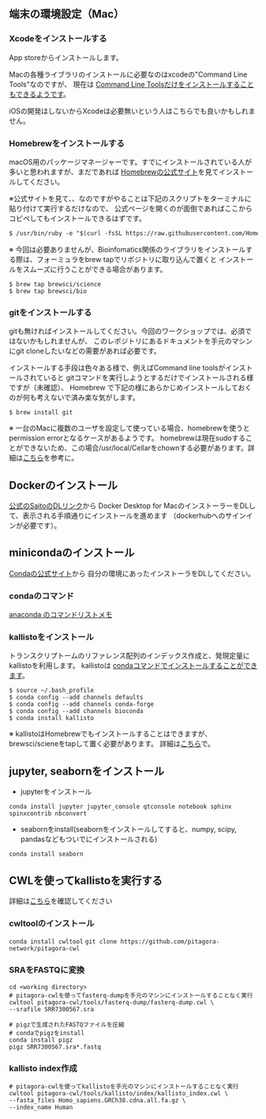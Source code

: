 ## 端末の環境設定（Mac）

### Xcodeをインストールする
App storeからインストールします。

Macの各種ライブラリのインストールに必要なのはxcodeの"Command Line Tools"なのですが、
現在は
[Command Line Toolsだけをインストールすることもできるようです](https://qiita.com/iwaseasahi/items/eb820762600c815ab100)。

iOSの開発はしないからXcodeは必要無いという人はこちらでも良いかもしれません。


### Homebrewをインストールする

macOS用のパッケージマネージャーです。すでにインストールされている人が多いと思われますが、まだであれば
[Homebrewの公式サイト](https://brew.sh/index_ja.html)を見てインストールしてください。

※公式サイトを見て、、なのですがやることは下記のスクリプトをターミナルに貼り付けて実行するだけなので、
公式ページを開くのが面倒であればここからコピペしてもインストールできるはずです。
```markdown
$ /usr/bin/ruby -e "$(curl -fsSL https://raw.githubusercontent.com/Homebrew/install/master/install)"
```

※ 今回は必要ありませんが、Bioinfomatics関係のライブラリをインストールする際は、フォーミュラをbrew tapでリポジトリに取り込んで置くと
インストールをスムーズに行うことができる場合があります。
```
$ brew tap brewsci/science
$ brew tap brewsci/bio

```

### gitをインストールする

gitも無ければインストールしてください。今回のワークショップでは、必須ではないかもしれませんが、
このレポジトリにあるドキュメントを手元のマシンにgit cloneしたいなどの需要があれば必要です。

インストールする手段は色々ある様で、例えばCommand line toolsがインストールされていると
gitコマンドを実行しようとするだけでインストールされる様ですが（未確認）、
Homebrew で下記の様にあらかじめインストールしておくのが何も考えないで済み楽な気がします。

```
$ brew install git
```
※ 一台のMacに複数のユーザを設定して使っている場合、homebrewを使うとpermission errorとなるケースがあるようです。
homebrewは現在sudoすることができないため、この場合/usr/local/Cellarをchownする必要があります。詳細は[こちら](https://qiita.com/HIROSHI-1403/items/c90699c1a3f3bd9d63f9)を参考に。

## Dockerのインストール
[公式のSaitoのDLリンク](https://docs.docker.com/docker-for-mac/install/)から
Docker Desktop for MacのインストーラーをDLして、表示される手順通りにインストールを進めます
（dockerhubへのサインインが必要です）。


## minicondaのインストール
[Condaの公式サイト](https://docs.conda.io/en/latest/miniconda.html)から
自分の環境にあったインストーラをDLしてください。

### condaのコマンド
[anaconda のコマンドリストメモ](https://qiita.com/natsuriver/items/4ae6eed5f47e34817090)

### kallistoをインストール

トランスクリプトームのリファレンス配列のインデックス作成と、発現定量にkallistoを利用します。
kallistoは [condaコマンドでインストールすることができます](https://bioconda.github.io/recipes/kallisto/README.html)。

```
$ source ~/.bash_profile
$ conda config --add channels defaults
$ conda config --add channels conda-forge
$ conda config --add channels bioconda
$ conda install kallisto
```

※ kallistoはHomebrewでもインストールすることはできますが、brewsci/scieneをtapして置く必要があります。
詳細は[こちら](https://qiita.com/epsilonminder/items/e3b1fc00edb63cb3a32b)で。


## jupyter, seabornをインストール

- jupyterをインストール
```
conda install jupyter jupyter_console qtconsole notebook sphinx spinxcontrib nbconvert
```
- seabornをinstall(seabornをインストールしてすると、numpy, scipy, pandasなどもついでにインストールされる)
```
conda install seaborn 
```

## CWLを使ってkallistoを実行する

詳細は[こちら](http://bonohu.jp/blog/running-kallisto-via-cwl.html)を確認してください

### cwltoolのインストール

`conda install cwltool`
`git clone https://github.com/pitagora-network/pitagora-cwl`

### SRAをFASTQに変換
```
cd <working directory>
# pitagora-cwlを使ってfasterq-dumpを手元のマシンにインストールすることなく実行
cwltool pitagora-cwl/tools/fasterq-dump/fasterq-dump.cwl \
--srafile SRR7300567.sra

# pigzで生成されたFASTQファイルを圧縮
# condaでpigzをinstall
conda install pigz
pigz SRR7300567.sra*.fastq
```

### kallisto index作成

```
# pitagora-cwlを使ってkallistoを手元のマシンにインストールすることなく実行
cwltool pitagora-cwl/tools/kallisto/index/kallisto_index.cwl \
--fasta_files Homo_sapiens.GRCh38.cdna.all.fa.gz \
--index_name Human
```

